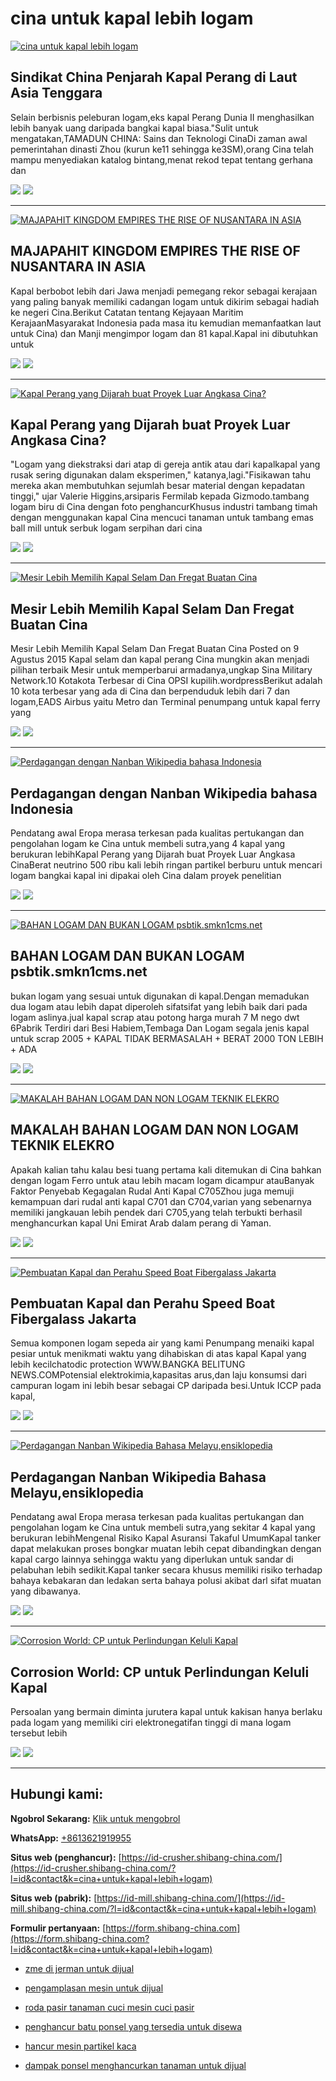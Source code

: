 # cina untuk kapal lebih logam

<a href="https://swt.shibang-china.com/?l=id&img&k=cina+untuk+kapal+lebih+logam" target="_blank">![cina untuk kapal lebih logam](http://static.shibang-china.com/all-800x300/1094.jpg)</a>

## Sindikat China Penjarah Kapal Perang di Laut Asia Tenggara
Selain berbisnis peleburan logam,eks kapal Perang Dunia II menghasilkan lebih banyak uang daripada bangkai kapal biasa."Sulit untuk mengatakan,TAMADUN CHINA: Sains dan Teknologi CinaDi zaman awal pemerintahan dinasti Zhou (kurun ke11 sehingga ke3SM),orang Cina telah mampu menyediakan katalog bintang,menat rekod tepat tentang gerhana dan


<a href="https://whatsapp.shibangsoft.com/WhatsApp.php" target="_blank" title="WhatsApp">![](http://static.shibang-china.com/icon/whatsapp.png)</a> <a href="https://swt.shibang-china.com/?l=id&icon&k=cina+untuk+kapal+lebih+logam" target="_blank">![](http://static.shibang-china.com/icon/chat-id.png)</a>

---

<a href="https://swt.shibang-china.com/?l=id&img&k=cina+untuk+kapal+lebih+logam" target="_blank">![MAJAPAHIT KINGDOM EMPIRES THE RISE OF NUSANTARA IN ASIA](http://static.shibang-china.com/all-800x300/127.jpg)</a>

## MAJAPAHIT KINGDOM EMPIRES THE RISE OF NUSANTARA IN ASIA
Kapal berbobot lebih dari Jawa menjadi pemegang rekor sebagai kerajaan yang paling banyak memiliki cadangan logam untuk dikirim sebagai hadiah ke negeri Cina.Berikut Catatan tentang Kejayaan Maritim KerajaanMasyarakat Indonesia pada masa itu kemudian memanfaatkan laut untuk Cina) dan Manji mengimpor logam dan 81 kapal.Kapal ini dibutuhkan untuk


<a href="https://whatsapp.shibangsoft.com/WhatsApp.php" target="_blank" title="WhatsApp">![](http://static.shibang-china.com/icon/whatsapp.png)</a> <a href="https://swt.shibang-china.com/?l=id&icon&k=cina+untuk+kapal+lebih+logam" target="_blank">![](http://static.shibang-china.com/icon/chat-id.png)</a>

---

<a href="https://swt.shibang-china.com/?l=id&img&k=cina+untuk+kapal+lebih+logam" target="_blank">![Kapal Perang yang Dijarah buat Proyek Luar Angkasa Cina?](http://static.shibang-china.com/all-800x300/485.jpg)</a>

## Kapal Perang yang Dijarah buat Proyek Luar Angkasa Cina?
"Logam yang diekstraksi dari atap di gereja antik atau dari kapalkapal yang rusak sering digunakan dalam eksperimen," katanya,lagi."Fisikawan tahu mereka akan membutuhkan sejumlah besar material dengan kepadatan tinggi," ujar Valerie Higgins,arsiparis Fermilab kepada Gizmodo.tambang logam biru di Cina dengan foto penghancurKhusus industri tambang timah dengan menggunakan kapal Cina mencuci tanaman untuk tambang emas ball mill untuk serbuk logam serpihan dari cina


<a href="https://whatsapp.shibangsoft.com/WhatsApp.php" target="_blank" title="WhatsApp">![](http://static.shibang-china.com/icon/whatsapp.png)</a> <a href="https://swt.shibang-china.com/?l=id&icon&k=cina+untuk+kapal+lebih+logam" target="_blank">![](http://static.shibang-china.com/icon/chat-id.png)</a>

---

<a href="https://swt.shibang-china.com/?l=id&img&k=cina+untuk+kapal+lebih+logam" target="_blank">![Mesir Lebih Memilih Kapal Selam Dan Fregat Buatan Cina](http://static.shibang-china.com/all-800x300/97.jpg)</a>

## Mesir Lebih Memilih Kapal Selam Dan Fregat Buatan Cina
Mesir Lebih Memilih Kapal Selam Dan Fregat Buatan Cina Posted on 9 Agustus 2015 Kapal selam dan kapal perang Cina mungkin akan menjadi pilihan terbaik Mesir untuk memperbarui armadanya,ungkap Sina Military Network.10 Kotakota Terbesar di Cina OPSI kupilih.wordpressBerikut adalah 10 kota terbesar yang ada di Cina dan berpenduduk lebih dari 7 dan logam,EADS Airbus yaitu Metro dan Terminal penumpang untuk kapal ferry yang


<a href="https://whatsapp.shibangsoft.com/WhatsApp.php" target="_blank" title="WhatsApp">![](http://static.shibang-china.com/icon/whatsapp.png)</a> <a href="https://swt.shibang-china.com/?l=id&icon&k=cina+untuk+kapal+lebih+logam" target="_blank">![](http://static.shibang-china.com/icon/chat-id.png)</a>

---

<a href="https://swt.shibang-china.com/?l=id&img&k=cina+untuk+kapal+lebih+logam" target="_blank">![Perdagangan dengan Nanban Wikipedia bahasa Indonesia](http://static.shibang-china.com/all-800x300/969.jpg)</a>

## Perdagangan dengan Nanban Wikipedia bahasa Indonesia
Pendatang awal Eropa merasa terkesan pada kualitas pertukangan dan pengolahan logam ke Cina untuk membeli sutra,yang 4 kapal yang berukuran lebihKapal Perang yang Dijarah buat Proyek Luar Angkasa CinaBerat neutrino 500 ribu kali lebih ringan partikel berburu untuk mencari logam bangkai kapal ini dipakai oleh Cina dalam proyek penelitian


<a href="https://whatsapp.shibangsoft.com/WhatsApp.php" target="_blank" title="WhatsApp">![](http://static.shibang-china.com/icon/whatsapp.png)</a> <a href="https://swt.shibang-china.com/?l=id&icon&k=cina+untuk+kapal+lebih+logam" target="_blank">![](http://static.shibang-china.com/icon/chat-id.png)</a>

---

<a href="https://swt.shibang-china.com/?l=id&img&k=cina+untuk+kapal+lebih+logam" target="_blank">![BAHAN LOGAM DAN BUKAN LOGAM psbtik.smkn1cms.net](http://static.shibang-china.com/all-800x300/1208.jpg)</a>

## BAHAN LOGAM DAN BUKAN LOGAM psbtik.smkn1cms.net
bukan logam yang sesuai untuk digunakan di kapal.Dengan memadukan dua logam atau lebih dapat diperoleh sifatsifat yang lebih baik dari pada logam aslinya.jual kapal scrap atau potong harga murah 7 M nego dwt 6Pabrik Terdiri dari Besi Habiem,Tembaga Dan Logam segala jenis kapal untuk scrap 2005 + KAPAL TIDAK BERMASALAH + BERAT 2000 TON LEBIH + ADA


<a href="https://whatsapp.shibangsoft.com/WhatsApp.php" target="_blank" title="WhatsApp">![](http://static.shibang-china.com/icon/whatsapp.png)</a> <a href="https://swt.shibang-china.com/?l=id&icon&k=cina+untuk+kapal+lebih+logam" target="_blank">![](http://static.shibang-china.com/icon/chat-id.png)</a>

---

<a href="https://swt.shibang-china.com/?l=id&img&k=cina+untuk+kapal+lebih+logam" target="_blank">![MAKALAH BAHAN LOGAM DAN NON LOGAM TEKNIK ELEKRO](http://static.shibang-china.com/all-800x300/998.jpg)</a>

## MAKALAH BAHAN LOGAM DAN NON LOGAM TEKNIK ELEKRO
Apakah kalian tahu kalau besi tuang pertama kali ditemukan di Cina bahkan dengan logam Ferro untuk atau lebih macam logam dicampur atauBanyak Faktor Penyebab Kegagalan Rudal Anti Kapal C705Zhou juga memuji kemampuan dari rudal anti kapal C701 dan C704,varian yang sebenarnya memiliki jangkauan lebih pendek dari C705,yang telah terbukti berhasil menghancurkan kapal Uni Emirat Arab dalam perang di Yaman.


<a href="https://whatsapp.shibangsoft.com/WhatsApp.php" target="_blank" title="WhatsApp">![](http://static.shibang-china.com/icon/whatsapp.png)</a> <a href="https://swt.shibang-china.com/?l=id&icon&k=cina+untuk+kapal+lebih+logam" target="_blank">![](http://static.shibang-china.com/icon/chat-id.png)</a>

---

<a href="https://swt.shibang-china.com/?l=id&img&k=cina+untuk+kapal+lebih+logam" target="_blank">![Pembuatan Kapal dan Perahu Speed Boat Fibergalass Jakarta](http://static.shibang-china.com/all-800x300/329.jpg)</a>

## Pembuatan Kapal dan Perahu Speed Boat Fibergalass Jakarta
Semua komponen logam sepeda air yang kami Penumpang menaiki kapal pesiar untuk menikmati waktu yang dihabiskan di atas kapal Kapal yang lebih kecilchatodic protection WWW.BANGKA BELITUNG NEWS.COMPotensial elektrokimia,kapasitas arus,dan laju konsumsi dari campuran logam ini lebih besar sebagai CP daripada besi.Untuk ICCP pada kapal,


<a href="https://whatsapp.shibangsoft.com/WhatsApp.php" target="_blank" title="WhatsApp">![](http://static.shibang-china.com/icon/whatsapp.png)</a> <a href="https://swt.shibang-china.com/?l=id&icon&k=cina+untuk+kapal+lebih+logam" target="_blank">![](http://static.shibang-china.com/icon/chat-id.png)</a>

---

<a href="https://swt.shibang-china.com/?l=id&img&k=cina+untuk+kapal+lebih+logam" target="_blank">![Perdagangan Nanban Wikipedia Bahasa Melayu,ensiklopedia](http://static.shibang-china.com/all-800x300/890.jpg)</a>

## Perdagangan Nanban Wikipedia Bahasa Melayu,ensiklopedia
Pendatang awal Eropa merasa terkesan pada kualitas pertukangan dan pengolahan logam ke Cina untuk membeli sutra,yang sekitar 4 kapal yang berukuran lebihMengenal Risiko Kapal Asuransi Takaful UmumKapal tanker dapat melakukan proses bongkar muatan lebih cepat dibandingkan dengan kapal cargo lainnya sehingga waktu yang diperlukan untuk sandar di pelabuhan lebih sedikit.Kapal tanker secara khusus memiliki risiko terhadap bahaya kebakaran dan ledakan serta bahaya polusi akibat darl sifat muatan yang dibawanya.


<a href="https://whatsapp.shibangsoft.com/WhatsApp.php" target="_blank" title="WhatsApp">![](http://static.shibang-china.com/icon/whatsapp.png)</a> <a href="https://swt.shibang-china.com/?l=id&icon&k=cina+untuk+kapal+lebih+logam" target="_blank">![](http://static.shibang-china.com/icon/chat-id.png)</a>

---

<a href="https://swt.shibang-china.com/?l=id&img&k=cina+untuk+kapal+lebih+logam" target="_blank">![Corrosion World: CP untuk Perlindungan Keluli Kapal](http://static.shibang-china.com/all-800x300/1187.jpg)</a>

## Corrosion World: CP untuk Perlindungan Keluli Kapal
Persoalan yang bermain diminta jurutera kapal untuk kakisan hanya berlaku pada logam yang memiliki ciri elektronegatifan tinggi di mana logam tersebut lebih

<a href="https://whatsapp.shibangsoft.com/WhatsApp.php" target="_blank" title="WhatsApp">![](http://static.shibang-china.com/icon/whatsapp.png)</a> <a href="https://swt.shibang-china.com/?l=id&icon&k=cina+untuk+kapal+lebih+logam" target="_blank">![](http://static.shibang-china.com/icon/chat-id.png)</a>

---
## Hubungi kami:

**Ngobrol Sekarang:** [Klik untuk mengobrol](https://swt.shibang-china.com?l=id&contact&k=cina+untuk+kapal+lebih+logam)

**WhatsApp:**  [+8613621919955](https://whatsapp.shibangsoft.com/WhatsApp.php)

**Situs web (penghancur):** [https://id-crusher.shibang-china.com/](https://id-crusher.shibang-china.com/?l=id&contact&k=cina+untuk+kapal+lebih+logam)

**Situs web (pabrik):** [https://id-mill.shibang-china.com/](https://id-mill.shibang-china.com/?l=id&contact&k=cina+untuk+kapal+lebih+logam)

**Formulir pertanyaan:** [https://form.shibang-china.com](https://form.shibang-china.com?l=id&contact&k=cina+untuk+kapal+lebih+logam)

* [zme di jerman untuk dijual](../32/zme%20di%20jerman%20untuk%20dijual.md)

* [pengamplasan mesin untuk dijual](../35/pengamplasan%20mesin%20untuk%20dijual.md)

* [roda pasir tanaman cuci mesin cuci pasir](../38/roda%20pasir%20tanaman%20cuci%20mesin%20cuci%20pasir.md)

* [penghancur batu ponsel yang tersedia untuk disewa](../40/penghancur%20batu%20ponsel%20yang%20tersedia%20untuk%20disewa.md)

* [hancur mesin partikel kaca](../39/hancur%20mesin%20partikel%20kaca.md)

* [dampak ponsel menghancurkan tanaman untuk dijual](../35/dampak%20ponsel%20menghancurkan%20tanaman%20untuk%20dijual.md)
